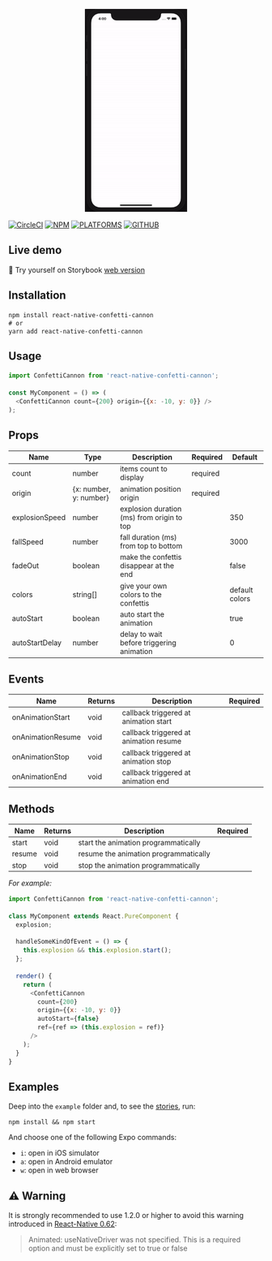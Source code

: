 <p align="center">
  <img height="400" src="https://github.com/VincentCATILLON/react-native-confetti-cannon/raw/master/.github/demo.gif" alt="React-native-confetti-cannon">
</p>

[![CircleCI](https://circleci.com/gh/VincentCATILLON/react-native-confetti-cannon.svg?style=svg)](https://circleci.com/gh/VincentCATILLON/react-native-confetti-cannon)
[![NPM](https://img.shields.io/npm/v/react-native-confetti-cannon/latest?color=%23292C33&label=%20&logo=npm)](https://www.npmjs.com/package/react-native-confetti-cannon)
[![PLATFORMS](https://img.shields.io/badge/Platforms-iOS%20%7C%C2%A0Android%20%7C%20Web-blue)](https://reactnative.dev/docs/animated)
[![GITHUB](https://img.shields.io/github/stars/vincentcatillon/react-native-confetti-cannon?style=social)](https://github.com/vincentcatillon/react-native-confetti-cannon)

## Live demo

:rocket: Try yourself on Storybook <a href="https://vincentcatillon.github.io/react-native-confetti-cannon">web version</a>

## Installation

```console
npm install react-native-confetti-cannon
# or
yarn add react-native-confetti-cannon
```

## Usage

```js
import ConfettiCannon from 'react-native-confetti-cannon';

const MyComponent = () => (
  <ConfettiCannon count={200} origin={{x: -10, y: 0}} />
);
```

## Props

| Name             | Type                   | Description                                | Required | Default        |
|------------------|------------------------|--------------------------------------------|----------|----------------|
| count            | number                 | items count to display                     | required |                |
| origin           | {x: number, y: number} | animation position origin                  | required |                |
| explosionSpeed   | number                 | explosion duration (ms) from origin to top |          | 350            |
| fallSpeed        | number                 | fall duration (ms) from top to bottom      |          | 3000           |
| fadeOut          | boolean                | make the confettis disappear at the end    |          | false          |
| colors           | string[]               | give your own colors to the confettis      |          | default colors |
| autoStart        | boolean                | auto start the animation                   |          | true           |
| autoStartDelay   | number                 | delay to wait before triggering animation  |          | 0              |

## Events

| Name              | Returns               | Description                                | Required |
|-------------------|-----------------------|--------------------------------------------|----------|
| onAnimationStart  | void                  | callback triggered at animation start      |          |
| onAnimationResume | void                  | callback triggered at animation resume     |          |
| onAnimationStop   | void                  | callback triggered at animation stop       |          |
| onAnimationEnd    | void                  | callback triggered at animation end        |          |

## Methods

| Name             | Returns                | Description                                | Required |
|------------------|------------------------|--------------------------------------------|----------|
| start            | void                   | start the animation programmatically       |          |
| resume           | void                   | resume the animation programmatically      |          |
| stop             | void                   | stop the animation programmatically        |          |

_For example:_

```js
import ConfettiCannon from 'react-native-confetti-cannon';

class MyComponent extends React.PureComponent {
  explosion;

  handleSomeKindOfEvent = () => {
    this.explosion && this.explosion.start();
  };

  render() {
    return (
      <ConfettiCannon
        count={200}
        origin={{x: -10, y: 0}}
        autoStart={false}
        ref={ref => (this.explosion = ref)}
      />
    );
  }
}
```

## Examples

Deep into the `example` folder and, to see the [stories](https://github.com/VincentCATILLON/react-native-confetti-cannon/blob/master/example/storybook/stories/index.js), run:

```console
npm install && npm start
```

And choose one of the following Expo commands:
- `i`: open in iOS simulator
- `a`: open in Android emulator
- `w`: open in web browser

## :warning: Warning

It is strongly recommended to use 1.2.0 or higher to avoid this warning introduced in [React-Native 0.62](https://github.com/react-native-community/releases/blob/master/CHANGELOG.md#deprecated):

> Animated: useNativeDriver was not specified. This is a required option and must be explicitly set to true or false
